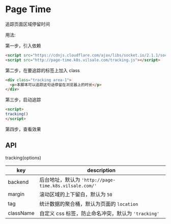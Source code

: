 Page Time
=======

追踪页面区域停留时间

用法:

第一步，引入依赖

```html
<script src="https://cdnjs.cloudflare.com/ajax/libs/socket.io/2.1.1/socket.io.slim.js"></script>
<script src="http://page-time.k8s.vilsale.com/tracking.js"></script>
```

第二步，在要追踪的标签上加入 class

```html
<div class="tracking area-1">
  <p>本脚本可以追踪这句话停留在浏览器上的时长</p>
</div>
```

第三步，启动追踪

```html
<script>
tracking()
</script>
```

第四步，查看效果

API
-------

tracking(options)

key       | description
--------- | ----------
backend   | 后台地址，默认为 `'http://page-time.k8s.vilsale.com/'`
margin    | 滚动区域的上下留白，默认为 `50`
tag       | 统计数据的聚合桶，默认为页面的 `location`
className | 自定义 css 标签，防止命名冲突，默认为 `'tracking'`
